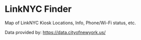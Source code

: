 # LinkNYC Finder
Map of LinkNYC Kiosk Locations, Info, Phone/Wi-Fi status, etc.

Data provided by: https://data.cityofnewyork.us/
